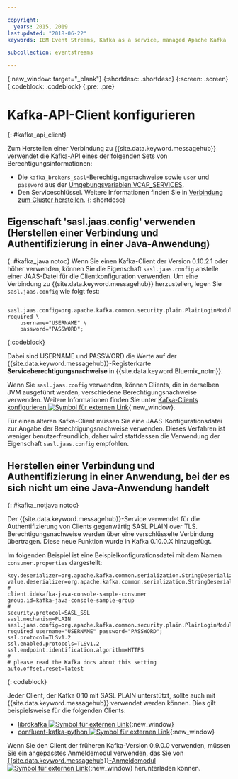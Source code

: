 ```yaml
---

copyright:
  years: 2015, 2019
lastupdated: "2018-06-22"
keywords: IBM Event Streams, Kafka as a service, managed Apache Kafka

subcollection: eventstreams

---
```


{:new_window: target="_blank"}
{:shortdesc: .shortdesc}
{:screen: .screen}
{:codeblock: .codeblock}
{:pre: .pre}

# Kafka-API-Client konfigurieren
{: #kafka_api_client}


Zum Herstellen einer Verbindung zu {{site.data.keyword.messagehub}} verwendet die Kafka-API eines der folgenden Sets von Berechtigungsinformationen: 
* Die <code>kafka_brokers_sasl</code>-Berechtigungsnachweise sowie <code>user</code> und <code>password</code> aus der
[Umgebungsvariablen VCAP_SERVICES](/docs/services/EventStreams?topic=eventstreams-connecting#connect_standard_cf).
* Den Serviceschlüssel. Weitere Informationen finden Sie in [Verbindung zum Cluster herstellen](/docs/services/EventStreams?topic=eventstreams-connecting).
{: shortdesc}

<!--17/10/17 - Karen: following info duplicated at messagehub104 -->
## Eigenschaft 'sasl.jaas.config' verwenden (Herstellen einer Verbindung und Authentifizierung in einer Java-Anwendung)
{: #kafka_java notoc}
Wenn Sie einen Kafka-Client der Version 0.10.2.1 oder höher verwenden, können Sie die Eigenschaft <code>sasl.jaas.config</code> anstelle einer JAAS-Datei
für die Clientkonfiguration verwenden. Um eine Verbindung zu {{site.data.keyword.messagehub}} herzustellen, legen Sie
<code>sasl.jaas.config</code> wie folgt fest:
<pre>
<code>    sasl.jaas.config=org.apache.kafka.common.security.plain.PlainLoginModule required \
    username="USERNAME" \
    password="PASSWORD";</code>
</pre>
{:codeblock}

Dabei sind USERNAME und PASSWORD die Werte auf der {{site.data.keyword.messagehub}}-Registerkarte **Serviceberechtigungsnachweise** in {{site.data.keyword.Bluemix_notm}}.

Wenn Sie <code>sasl.jaas.config</code> verwenden, können Clients, die in derselben JVM ausgeführt werden, verschiedene Berechtigungsnachweise verwenden. Weitere
Informationen finden Sie unter [Kafka-Clients konfigurieren ![Symbol für externen Link](../../icons/launch-glyph.svg "Symbol für externen Link")](http://kafka.apache.org/documentation/#security_sasl_plain_clientconfig){:new_window}.

Für einen älteren Kafka-Client müssen Sie eine JAAS-Konfigurationsdatei zur Angabe der Berechtigungsnachweise verwenden. Dieses Verfahren ist weniger benutzerfreundlich, daher wird stattdessen die Verwendung der Eigenschaft <code>sasl.jaas.config</code> empfohlen.
## Herstellen einer Verbindung und Authentifizierung in einer Anwendung, bei der es sich nicht um eine Java-Anwendung handelt
{: #kafka_notjava notoc}

Der {{site.data.keyword.messagehub}}-Service verwendet für die Authentifizierung von
Clients gegenwärtig SASL PLAIN over TLS. Berechtigungsnachweise werden über eine verschlüsselte Verbindung übertragen.
Diese neue Funktion wurde in Kafka 0.10.0.X hinzugefügt. 

Im folgenden Beispiel ist eine Beispielkonfigurationsdatei mit dem Namen <code>consumer.properties</code> dargestellt:

```
key.deserializer=org.apache.kafka.common.serialization.StringDeserializer
value.deserializer=org.apache.kafka.common.serialization.StringDeserializer
#
client.id=kafka-java-console-sample-consumer
group.id=kafka-java-console-sample-group
#
security.protocol=SASL_SSL
sasl.mechanism=PLAIN
sasl.jaas.config=org.apache.kafka.common.security.plain.PlainLoginModule required username="USERNAME" password="PASSWORD";
ssl.protocol=TLSv1.2
ssl.enabled.protocols=TLSv1.2
ssl.endpoint.identification.algorithm=HTTPS
#
# please read the Kafka docs about this setting
auto.offset.reset=latest
```
{: codeblock}

Jeder Client, der Kafka 0.10 mit SASL PLAIN unterstützt,
sollte auch mit {{site.data.keyword.messagehub}} verwendet werden können. Dies gilt beispielsweise für die folgenden Clients:

* [librdkafka ![Symbol für externen Link](../../icons/launch-glyph.svg "Symbol für externen Link")](https://github.com/edenhill/librdkafka/){:new_window} 
* [confluent-kafka-python ![Symbol für externen Link](../../icons/launch-glyph.svg "Symbol für externen Link")](https://github.com/confluentinc/confluent-kafka-python){:new_window} 

Wenn Sie den Client der früheren Kafka-Version 0.9.0.0 verwenden, müssen Sie ein angepasstes Anmeldemodul verwenden,
das Sie von [{{site.data.keyword.messagehub}}-Anmeldemodul ![Symbol für externen Link](../../icons/launch-glyph.svg "Symbol für externen Link")](https://github.com/ibm-messaging/event-streams-samples/tree/master/kafka-0.9/message-hub-login-library/messagehub.login-1.0.0.jar){:new_window} herunterladen können. 


